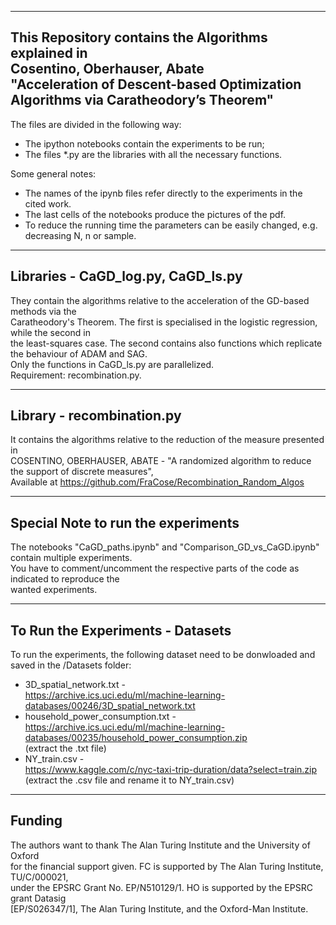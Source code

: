 ---------------------------------------------------
This Repository contains the Algorithms explained in<br />
Cosentino, Oberhauser, Abate<br />
"Acceleration of Descent-based Optimization Algorithms via Caratheodory’s Theorem"<br />
---------------------------------------------------

The files are divided in the following way:<br />
- The ipython notebooks contain the experiments to be run;<br />
- The files *.py are the libraries with all the necessary functions.<br />

Some general notes:<br />
- The names of the ipynb files refer directly to the experiments in the cited work.<br />
- The last cells of the notebooks produce the pictures of the pdf.<br />
- To reduce the running time the parameters can be easily changed, e.g. decreasing N, n or sample.<br />

---------------------------------------------------
Libraries - CaGD_log.py, CaGD_ls.py
---------------------------------------------------
They contain the algorithms relative to the acceleration of the GD-based methods via the<br />
Caratheodory's Theorem. The first is specialised in the logistic regression, while the second in<br />
the least-squares case. The second contains also functions which replicate the behaviour of ADAM and SAG.<br />
Only the functions in CaGD_ls.py are parallelized.<br />
Requirement: recombination.py.

----------------------------------------------------
Library - recombination.py
----------------------------------------------------
It contains the algorithms relative to the reduction of the measure presented in <br />
COSENTINO, OBERHAUSER, ABATE - "A randomized algorithm to reduce the support of discrete measures",<br />
Available at https://github.com/FraCose/Recombination_Random_Algos

----------------------------------------------------
Special Note to run the experiments
----------------------------------------------------
The notebooks "CaGD_paths.ipynb" and "Comparison_GD_vs_CaGD.ipynb" contain multiple experiments.<br />
You have to comment/uncomment the respective parts of the code as indicated to reproduce the <br />
wanted experiments. <br />

---------------------------------------------------
To Run the Experiments - Datasets
---------------------------------------------------
To run the experiments, the following dataset need to be donwloaded and saved in the /Datasets folder:<br />
- 3D_spatial_network.txt - <br />
https://archive.ics.uci.edu/ml/machine-learning-databases/00246/3D_spatial_network.txt<br />
- household_power_consumption.txt - <br />
https://archive.ics.uci.edu/ml/machine-learning-databases/00235/household_power_consumption.zip<br />
(extract the .txt file)<br />
- NY_train.csv - <br />
https://www.kaggle.com/c/nyc-taxi-trip-duration/data?select=train.zip<br />
(extract the .csv file and rename it to NY_train.csv)<br />

---------------------------------------------------
Funding
---------------------------------------------------
The authors want to thank The Alan Turing Institute and the University of Oxford<br />
for the financial support given. FC is supported by The Alan Turing Institute, TU/C/000021,<br />
under the EPSRC Grant No. EP/N510129/1. HO is supported by the EPSRC grant Datasig<br />
[EP/S026347/1], The Alan Turing Institute, and the Oxford-Man Institute.

